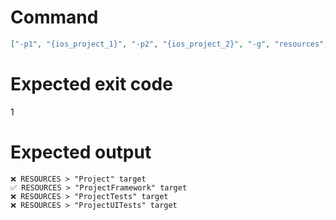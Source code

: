 # Command
```json
["-p1", "{ios_project_1}", "-p2", "{ios_project_2}", "-g", "resources", "-f", "console"]
```

# Expected exit code
1

# Expected output
```
❌ RESOURCES > "Project" target
✅ RESOURCES > "ProjectFramework" target
❌ RESOURCES > "ProjectTests" target
❌ RESOURCES > "ProjectUITests" target


```
